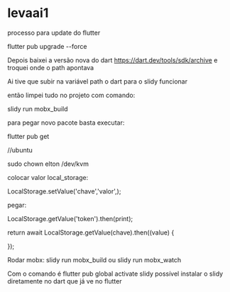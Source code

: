 # levaai1

processo para update do flutter

flutter pub upgrade --force

Depois baixei a versão nova do dart https://dart.dev/tools/sdk/archive  e troquei onde o path apontava

Ai tive que subir na variável path o dart para o slidy funcionar

então limpei tudo no projeto com comando:

slidy run mobx_build

para pegar novo pacote basta executar:

flutter pub get


//ubuntu

sudo chown elton /dev/kvm


colocar valor local_storage:

LocalStorage.setValue<String>('chave','valor',);

pegar:

LocalStorage.getValue<String>('token').then(print);

return await LocalStorage.getValue<String>(chave).then((value) {
      
});

Rodar mobx:
slidy run mobx_build ou slidy run mobx_watch 

Com o comando é flutter pub global activate slidy possível instalar o slidy diretamente no dart que já ve no flutter